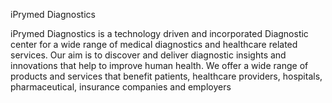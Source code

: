 iPrymed Diagnostics

iPrymed Diagnostics is a technology driven and incorporated Diagnostic center for a wide range of medical diagnostics and healthcare related services. Our aim is to discover and deliver diagnostic insights and innovations that help to improve human health. We offer a wide range of products and services that benefit patients, healthcare providers, hospitals, pharmaceutical, insurance companies and employers